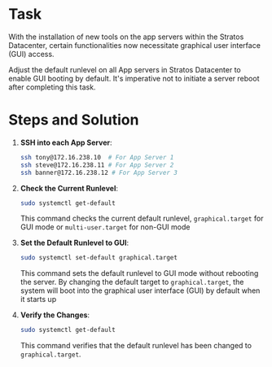 # Task

With the installation of new tools on the app servers within the Stratos Datacenter, certain functionalities now necessitate graphical user interface (GUI) access.

Adjust the default runlevel on all App servers in Stratos Datacenter to enable GUI booting by default. It's imperative not to initiate a server reboot after completing this task.

# Steps and Solution

1. **SSH into each App Server**:

    ```bash
    ssh tony@172.16.238.10  # For App Server 1
    ssh steve@172.16.238.11 # For App Server 2
    ssh banner@172.16.238.12 # For App Server 3
    ```

2. **Check the Current Runlevel**:

    ```bash
    sudo systemctl get-default
    ```

    This command checks the current default runlevel, `graphical.target` for GUI mode or `multi-user.target` for non-GUI mode
   
4. **Set the Default Runlevel to GUI**:

    ```bash
    sudo systemctl set-default graphical.target
    ```

    This command sets the default runlevel to GUI mode without rebooting the server.
    By changing the default target to `graphical.target`, the system will boot into the graphical user interface (GUI) by default when it starts up

6. **Verify the Changes**:

    ```bash
    sudo systemctl get-default
    ```

    This command verifies that the default runlevel has been changed to `graphical.target`.


